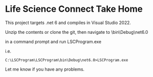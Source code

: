 # Life Science Connect Take Home

This project targets .net 6 and compiles in Visual Studio 2022.

Unzip the contents or clone the git, then navigate to \bin\Debug\net6.0

in a command prompt and run LSCProgram.exe

i.e.
```
C:\LSCProgram\LSCProgram\bin\Debug\net6.0>LSCProgram.exe
```

Let me know if you have any problems.